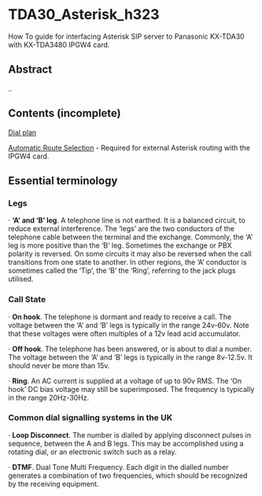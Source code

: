 # TDA30_Asterisk_h323
How To guide for interfacing Asterisk SIP server to Panasonic KX-TDA30 with KX-TDA3480 IPGW4 card.

## Abstract

..

## Contents (incomplete)

[Dial plan](./content/Dialplan.md)

[Automatic Route Selection](./content/ARS.md) - Required for external Asterisk routing with the IPGW4 card.

## Essential terminology

### Legs

·     **‘A’ and ‘B’ leg**. A telephone line is not earthed. It is a balanced circuit, to reduce external interference. The ‘legs’ are the two conductors of the telephone cable between the terminal and the exchange. Commonly, the ‘A’ leg is more positive than the ‘B’ leg. Sometimes the exchange or PBX polarity is reversed. On some circuits it may also be reversed when the call transitions from one state to another. In other regions, the ‘A’ conductor is sometimes called the ‘Tip’, the ‘B’ the ‘Ring’, referring to the jack plugs utilised.

### Call State

·     **On hook**. The telephone is dormant and ready to receive a call. The voltage between the ‘A’ and ‘B’ legs is typically in the range 24v-60v. Note that these voltages were often multiples of a 12v lead acid accumulator. 

·     **Off hook**. The telephone has been answered, or is about to dial a number. The voltage between the ‘A’ and ‘B’ legs is typically in the range 8v-12.5v. It should never be more than 15v.

·     **Ring**. An AC current is supplied at a voltage of up to 90v RMS. The ‘On hook’ DC bias voltage may still be superimposed. The frequency is typically in the range 20Hz-30Hz.

### Common dial signalling systems in the UK

·     **Loop Disconnect**. The number is dialled by applying disconnect pulses in sequence, between the A and B legs. This may be accomplished using a rotating dial, or an electronic switch such as a relay.

·     **DTMF**. Dual Tone Multi Frequency. Each digit in the dialled number generates a combination of two frequencies, which should be recognized by the receiving equipment.



